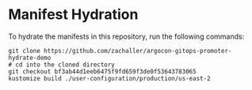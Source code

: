 # Manifest Hydration

To hydrate the manifests in this repository, run the following commands:

```shell
git clone https://github.com/zachaller/argocon-gitops-promoter-hydrate-demo
# cd into the cloned directory
git checkout bf3ab44d1eeb6475f9fd659f3de0f53643783065
kustomize build ./user-configuration/production/us-east-2
```
